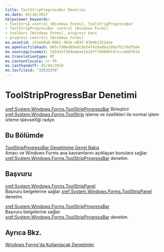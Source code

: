 ```yaml
---
title: ToolStripProgressBar Denetimi
ms.date: 03/30/2017
helpviewer_keywords:
- ToolStrip control [Windows Forms], ToolStripProgressBar
- ToolStripProgressBar control [Windows Forms]
- toolbars [Windows Forms], progress bars
- progress controls [Windows Forms]
ms.assetid: cb3eb0a8-60b1-483e-a03f-93b0b1351dae
ms.openlocfilehash: 005c7d0ed69edc0a54f428adba186efb170df6d4
ms.sourcegitcommit: 3d5d33f384eeba41b2dff79d096f47ccc8d8f03d
ms.translationtype: MT
ms.contentlocale: tr-TR
ms.lasthandoff: 05/04/2018
ms.locfileid: "33533376"
---
```

# <a name="toolstripprogressbar-control"></a>ToolStripProgressBar Denetimi
<xref:System.Windows.Forms.ToolStripProgressBar> Birleştirir <xref:System.Windows.Forms.ToolStrip> işleme ve özellikleri ile normal işlem izleme işlevselliği radye.  
  
## <a name="in-this-section"></a>Bu Bölümde  
 [ToolStripProgressBar Denetimine Genel Bakış](../../../../docs/framework/winforms/controls/toolstripprogressbar-control-overview.md)  
 Amacı ve Windows Forms ana kavramlarını açıklayan konulara sağlar <xref:System.Windows.Forms.ToolStripProgressBar> denetim.  
  
## <a name="reference"></a>Başvuru  
 <xref:System.Windows.Forms.ToolStripPanel>  
 Başvuru belgelerine sağlar <xref:System.Windows.Forms.ToolStripPanel> denetim.  
  
 <xref:System.Windows.Forms.ToolStripProgressBar>  
 Başvuru belgelerine sağlar <xref:System.Windows.Forms.ToolStripProgressBar> denetim.  
  
## <a name="see-also"></a>Ayrıca Bkz.  
 [Windows Forms'da Kullanılacak Denetimler](../../../../docs/framework/winforms/controls/controls-to-use-on-windows-forms.md)
